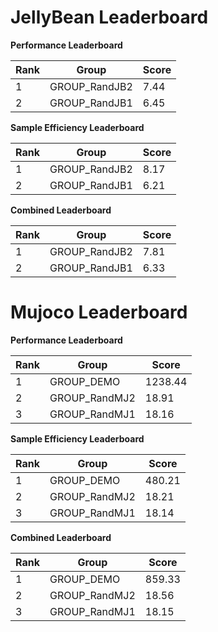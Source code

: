 # JellyBean Leaderboard

**Performance Leaderboard**

|Rank      |Group     |Score     |
|----------|----------|----------|
|1      |GROUP_RandJB2     |7.44     |
|2      |GROUP_RandJB1     |6.45     |


**Sample Efficiency Leaderboard**

|Rank      |Group     |Score     |
|----------|----------|----------|
|1      |GROUP_RandJB2     |8.17     |
|2      |GROUP_RandJB1     |6.21     |


**Combined Leaderboard**

|Rank      |Group     |Score     |
|----------|----------|----------|
|1      |GROUP_RandJB2     |7.81     |
|2      |GROUP_RandJB1     |6.33     |


# Mujoco Leaderboard

**Performance Leaderboard**

|Rank      |Group     |Score     |
|----------|----------|----------|
|1      |GROUP_DEMO     |1238.44     |
|2      |GROUP_RandMJ2     |18.91     |
|3      |GROUP_RandMJ1     |18.16     |


**Sample Efficiency Leaderboard**

|Rank      |Group     |Score     |
|----------|----------|----------|
|1      |GROUP_DEMO     |480.21     |
|2      |GROUP_RandMJ2     |18.21     |
|3      |GROUP_RandMJ1     |18.14     |


**Combined Leaderboard**

|Rank      |Group     |Score     |
|----------|----------|----------|
|1      |GROUP_DEMO     |859.33     |
|2      |GROUP_RandMJ2     |18.56     |
|3      |GROUP_RandMJ1     |18.15     |


